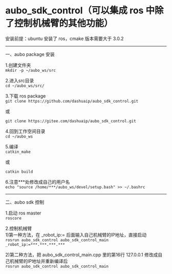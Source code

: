 # aubo_sdk_control（可以集成 ros 中除了控制机械臂的其他功能）

安装前提：ubuntu 安装了 ros，cmake 版本需要大于 3.0.2

---
一、aubo package 安装

1.创建文件夹  
```mkdir -p ~/aubo_ws/src```

2.进入src目录   
```cd ~/aubo_ws/src/```

3.下载 ros package  
```git clone https://github.com/dashuaip/aubo_sdk_control.git```

或  

```git clone https://gitee.com/dashuaip/aubo_sdk_control.git```

4.回到工作空间目录  
```cd ~/aubo_ws```

5.编译  
```catkin_make```

或  

```catkin build```

6.注意***处修改成自己的用户名   
```echo "source /home/***/aubo_ws/devel/setup.bash" >> ~/.bashrc```

---
二、aubo sdk 控制  

1.启动 ros master  
```roscore```  

2.控制机械臂  
1)第一种方法，在 _robot_ip:= 后面输入自己机械臂的IP地址，直接启动  
```rosrun aubo_sdk_control aubo_sdk_control_main _robot_ip:=***.***.***.***```  

2)第二种方法，把 aubo_sdk_control_main.cpp 里的第16行 127.0.0.1 修改成自己机械臂的IP地址并重新编译后  
```rosrun aubo_sdk_control aubo_sdk_control_main```  
